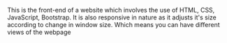 This is the front-end of a website which involves the use of HTML, CSS, JavaScript, Bootstrap. It is also responsive in nature as it adjusts it's size according to change in window size. Which means you can have different views of the webpage
